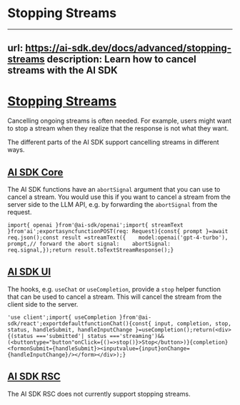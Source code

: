 # Stopping Streams


---
url: https://ai-sdk.dev/docs/advanced/stopping-streams
description: Learn how to cancel streams with the AI SDK
---


# [Stopping Streams](#stopping-streams)


Cancelling ongoing streams is often needed. For example, users might want to stop a stream when they realize that the response is not what they want.

The different parts of the AI SDK support cancelling streams in different ways.


## [AI SDK Core](#ai-sdk-core)


The AI SDK functions have an `abortSignal` argument that you can use to cancel a stream. You would use this if you want to cancel a stream from the server side to the LLM API, e.g. by forwarding the `abortSignal` from the request.

```
import{ openai }from'@ai-sdk/openai';import{ streamText }from'ai';exportasyncfunctionPOST(req: Request){const{ prompt }=await req.json();const result =streamText({    model:openai('gpt-4-turbo'),    prompt,// forward the abort signal:    abortSignal: req.signal,});return result.toTextStreamResponse();}
```


## [AI SDK UI](#ai-sdk-ui)


The hooks, e.g. `useChat` or `useCompletion`, provide a `stop` helper function that can be used to cancel a stream. This will cancel the stream from the client side to the server.

```
'use client';import{ useCompletion }from'@ai-sdk/react';exportdefaultfunctionChat(){const{ input, completion, stop, status, handleSubmit, handleInputChange }=useCompletion();return(<div>{(status ==='submitted'| status ==='streaming')&&(<buttontype="button"onClick={()=>stop()}>Stop</button>)}{completion}<formonSubmit={handleSubmit}><inputvalue={input}onChange={handleInputChange}/></form></div>);}
```


## [AI SDK RSC](#ai-sdk-rsc)


The AI SDK RSC does not currently support stopping streams.
